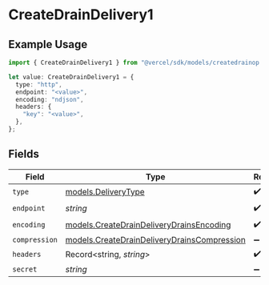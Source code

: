 # CreateDrainDelivery1

## Example Usage

```typescript
import { CreateDrainDelivery1 } from "@vercel/sdk/models/createdrainop.js";

let value: CreateDrainDelivery1 = {
  type: "http",
  endpoint: "<value>",
  encoding: "ndjson",
  headers: {
    "key": "<value>",
  },
};
```

## Fields

| Field                                                                                            | Type                                                                                             | Required                                                                                         | Description                                                                                      |
| ------------------------------------------------------------------------------------------------ | ------------------------------------------------------------------------------------------------ | ------------------------------------------------------------------------------------------------ | ------------------------------------------------------------------------------------------------ |
| `type`                                                                                           | [models.DeliveryType](../models/deliverytype.md)                                                 | :heavy_check_mark:                                                                               | N/A                                                                                              |
| `endpoint`                                                                                       | *string*                                                                                         | :heavy_check_mark:                                                                               | N/A                                                                                              |
| `encoding`                                                                                       | [models.CreateDrainDeliveryDrainsEncoding](../models/createdraindeliverydrainsencoding.md)       | :heavy_check_mark:                                                                               | N/A                                                                                              |
| `compression`                                                                                    | [models.CreateDrainDeliveryDrainsCompression](../models/createdraindeliverydrainscompression.md) | :heavy_minus_sign:                                                                               | N/A                                                                                              |
| `headers`                                                                                        | Record<string, *string*>                                                                         | :heavy_check_mark:                                                                               | N/A                                                                                              |
| `secret`                                                                                         | *string*                                                                                         | :heavy_minus_sign:                                                                               | N/A                                                                                              |